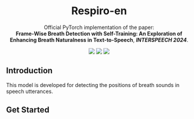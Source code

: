 <div align="center">

# **Respiro-en**

Official PyTorch implementation of the paper: \
**Frame-Wise Breath Detection with Self-Training: An Exploration of Enhancing Breath Naturalness in Text-to-Speech**, ***INTERSPEECH 2024***.

<a href='https://arxiv.org/abs/2402.00288'><img src='https://img.shields.io/badge/arXiv-red'></a>
<a href='https://huggingface.co/DongYANG/Respiro-en'><img src='https://img.shields.io/badge/🤗-yellow'></a>
<a href='https://ydqmkkx.github.io/breath-detection/'><img src='https://img.shields.io/badge/Demo-blue'></a>

</div>

## Introduction

This model is developed for detecting the positions of breath sounds in speech utterances.

## Get Started